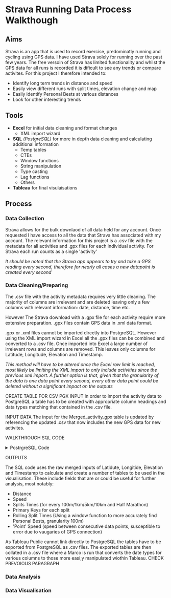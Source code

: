 # Strava Running Data Process Walkthough

## Aims
Strava is an app that is used to record exercise, predominatly running and cycling using GPS data. I have used Strava solely for running over the past few years. The free versoin of Strava has limited functionality and whilst the GPS data for all runs is recorded it is dificult to see any trends or compare activites.
For this project I therefore intended to:
- Identify long term trends in distance and speed
- Easily view different runs with split times, elevation change and map
- Easily identify Personal Bests at various distances
- Look for other interesting trends


## Tools
- **Excel** for initial data cleaning and format changes
   - XML import wizard
- **SQL** *(PostgreSQL)* for more in depth data cleaning and calculating additional information
     - Temp tables
     - CTEs
     - Window functions
     - String manipulation
     - Type casting
     - Lag functions
     - Others
- **Tableau** for final visulaisations

## Process

### Data Collection
Strava allows for the bulk downlaod of all data held for any account. Once requested I have access to all the data that Strava has associated with my account. The relevant information for this project is a .csv file with the metadata for all activities and .gpx files for each individual activity. For Strava each run counts as a single 'activity'

*It should be noted that the Strava app appears to try and take a GPS reading every second, therefore for nearly all cases a new datapoint is created every second*

### Data Cleaning/Preparing
The .csv file with the activity metadata requires very little cleaning. The majority of columns are irrelevant and are deleted leaving only a few columns with relevant information: date, distance, time etc.


However The Strava download with a .gpx file for each activity require more extensive preparation. .gpx files contain GPS data in .xml data format. 

.gpx or .xml files cannot be imported dircetly into PostgreSQL. However using the XML import wizard in Excel all the .gpx files can be combined and converted to a .csv file. Once imported into Excel a large number of irrelevant rows and columns are removed. This leaves only columns for Latitude, Longitude, Elevation and Timestamp.

*This method will have to be altered once the Excel row limit is reached, most likely be limiting the XML import to only include activities since the previous xml import. A further option is that, given that the granularity of the data is one data point every second, every other data point could be deleted without a significant impact on the outputs*


CREATE TABLE FOR CSV PGX INPUT
In order to import the activity data to PostgreSQL a table has to be created with appropriate column headings and data types matching that contained in the .csv file.


INPUT DATA
The input for the Merged_activity_gpx table is updated by referencing the updated .csv that now includes the new GPS data for new activites.

WALKTHROUGH SQL CODE

<Details>

<Summary>PostrgreSQL Code</Summary>

```pgsql
-- Full code to Tableau ready for Strava GPX data

--Creating claculated columns for later use
-----START-----
DROP TABLE IF EXISTS gpxstep;
CREATE TEMP TABLE gpxstep AS
WITH cte_gpx AS
(SELECT 
latitude,
longitude,
elevation,
run_time_stamp,
run_time_stamp::date AS run_date,
(run_time_stamp::timestamp)::time AS run_timestamp,

LAG (latitude,1) 
 OVER (PARTITION BY run_time_stamp::date 
	   ORDER BY run_time_stamp) AS prev_lat, 
LAG (longitude,1) 
 OVER (PARTITION BY run_time_stamp::date 
	   ORDER BY run_time_stamp) AS prev_long,
LAG ((run_time_stamp::timestamp)::time,1) 
 OVER (PARTITION BY run_time_stamp::date 
	   ORDER BY run_time_stamp) AS prev_run_timestamp,
LAG (elevation,1) 
OVER (PARTITION BY run_time_stamp::date 
	  ORDER BY run_time_stamp) AS prev_elevation
FROM "Merged_activity_gpx"
ORDER BY run_time_stamp ASC)

SELECT *,
earth_distance (
	ll_to_earth(latitude, longitude),
	ll_to_earth(prev_lat, prev_long))
	AS d_distance, 
--This calculates d_distance 
run_timestamp - prev_run_timestamp AS d_time,
elevation - prev_elevation AS d_elevation

FROM cte_gpx;



DROP TABLE IF EXISTS gpxstep2;
CREATE TABLE gpxstep2 AS(

WITH gpxstep2 AS
(SELECT *,
(d_time)/NULLIF((d_distance/1000),0) AS "point_speed_min/km", 
 -- NULLIF removes div by zero error
SUM (d_distance) OVER (PARTITION BY run_time_stamp::date
					   ROWS
					   BETWEEN UNBOUNDED PRECEDING AND CURRENT ROW) AS sum_distance,
-- ROWS BETWEEN not RANGE BETWEEN to account for nulls and keep running total per run
SUM (d_time) OVER (PARTITION BY run_time_stamp::date
				  ROWS BETWEEN UNBOUNDED PRECEDING AND CURRENT ROW) AS sum_time,
SUM (d_elevation) OVER (PARTITION BY run_time_stamp::date
						ROWS BETWEEN UNBOUNDED PRECEDING AND CURRENT ROW) AS sum_d_elevation
 FROM gpxstep) 

SELECT *,
(sum_time)/NULLIF((sum_distance/1000),0) AS "cumulative_speed_min/km"
FROM gpxstep2
ORDER BY run_time_stamp asc);
-----END-----


-- USING gpxstep2 this generates split times per 100m for each run, for use in longer split times
-----START-----
DROP TABLE IF EXISTS splits_100m;
CREATE TABLE splits_100m AS(

WITH histo_data AS
(SELECT
run_time_stamp,
run_date,
latitude,
longitude,
elevation,
DENSE_RANK () OVER (ORDER BY (run_date))  AS run_no,
-- gives an id number for each run(date) allowing for each unique split ID to be created
sum_distance,
d_time,
WIDTH_BUCKET (sum_distance::numeric, 
			  0.0,
			  MAX((CEIL(sum_distance / 100))/10 )::numeric,
			  (MAX(CEIL(sum_distance / 100) ))::int) AS splits 
-- MAX((CEIL(sum_distance / 100))/10 ) converts m to km, force rounds up to nearest 100m, result in km

FROM gpxstep2
GROUP BY run_time_stamp, run_date, sum_distance, d_time, latitude, longitude, elevation
ORDER BY run_time_stamp)


SELECT 
*,
run_no + (splits-1)/1000::double precision AS split_dist,
--split_dist returns: run_number.run_distance_in_100m_intervals the unique split ID
SUM (d_time) OVER (PARTITION BY (run_no + (splits-1)/1000::double precision)) AS split_time

FROM histo_data
ORDER BY run_time_stamp);


DROP TABLE IF EXISTS splits_100m_final;
CREATE TABLE splits_100m_final AS(

WITH splits_100m_final AS(
SELECT 
DISTINCT -- This keeps only one record per split, the remaining are not required
split_dist::decimal (10,3),--Type cast to force 3 decimal places to ease future calcs
split_time,
run_date,
MAX(split_dist) OVER (PARTITION BY run_date) AS incomplete_split 
--This creates a reference in the same format as the unique split ID in order to 
--remove the final incomplete split of a run

FROM splits_100m
ORDER BY split_dist)

SELECT * 
FROM
splits_100m_final
ORDER BY split_dist);

DELETE FROM splits_100m_final
WHERE split_dist = incomplete_split;
--This removes the incomplete splits

ALTER TABLE splits_100m_final
DROP COLUMN incomplete_split;
--This removes the unecessary column

DROP TABLE IF EXISTS splits_100m;
-- Removes intermediate table
-----END-----

-- USING gpxstep2 this generates split times per 1000m for each run, for use only for individual runs
-----START-----
DROP TABLE IF EXISTS splits_1000m;
CREATE TABLE splits_1000m AS(

WITH histo_data AS
(SELECT
run_time_stamp,
run_date,
DENSE_RANK () OVER (ORDER BY (run_date))  AS run_no,
-- gives an id number for each run(date) allowing for each unique split ID to be created
sum_distance,
d_elevation,
d_time,
latitude,
longitude,
elevation,
run_timestamp,
WIDTH_BUCKET (sum_distance::numeric, 
			  0.0,
			  MAX((CEIL(sum_distance / 1000))/10 )::numeric,
			  (MAX(CEIL(sum_distance / 1000) ))::int) AS splits 
-- MAX((CEIL(sum_distance / 1000))/10 ) converts m to km, force rounds up to nearest 1000m, result in km

FROM gpxstep2
GROUP BY run_time_stamp, run_date, sum_distance, d_time, d_elevation, latitude, longitude, elevation, run_timestamp
ORDER BY run_time_stamp)


SELECT 
*,
run_no + (splits-1)/100::double precision AS split_dist,
--split_dist returns: run_number.run_distance_in_1000m_intervals the unique split ID
SUM (d_time) OVER (PARTITION BY (run_no + (splits-1)/100::double precision)) AS split_time

FROM histo_data
ORDER BY run_time_stamp);


-- This maps the lat long datapoints to the split no.
DROP TABLE IF EXISTS latlongsplit_final;
CREATE TABLE latlongsplit_final AS(

WITH latlongsplit_final AS(
SELECT 
split_dist,
split_time,
run_date,
latitude,
longitude,
elevation,
run_timestamp,
SUM(d_elevation) OVER (PARTITION BY split_dist) AS sum_d_elevation,
MAX(split_dist) OVER (PARTITION BY run_date) AS incomplete_split 
--This creates a reference in the same format as the unique split ID in order to 
--remove the final incomplete split of a run

FROM splits_1000m
ORDER BY split_dist)

SELECT * 
FROM
latlongsplit_final
ORDER BY split_dist);

DELETE FROM latlongsplit_final
WHERE split_dist = incomplete_split;
--This removes the incomplete splits

ALTER TABLE latlongsplit_final
DROP COLUMN incomplete_split;
--This removes the unecessary column

-- END OF LAT LONG SPLIT CREATION


DROP TABLE IF EXISTS splits_1000m_final;
CREATE TABLE splits_1000m_final AS(

WITH splits_1000m_final AS(
SELECT 
DISTINCT -- This keeps only one record per split, the remaining are not required
split_dist,
split_time,
run_date,
SUM(d_elevation) OVER (PARTITION BY split_dist) AS sum_d_elevation,
MAX(split_dist) OVER (PARTITION BY run_date) AS incomplete_split 
--This creates a reference in the same format as the unique split ID in order to 
--remove the final incomplete split of a run

FROM splits_1000m
ORDER BY split_dist)

SELECT * 
FROM
splits_1000m_final
ORDER BY split_dist);

DELETE FROM splits_1000m_final
WHERE split_dist = incomplete_split;
--This removes the incomplete splits

ALTER TABLE splits_1000m_final
DROP COLUMN incomplete_split;
--This removes the unecessary column

DROP TABLE IF EXISTS splits_1000m;
-- Removes intermediate table
-----END-----

-- Creates rolling split times
-----START-----
--Fastest 100m

-- Due to inacuracies in the gps readings and small distance, results not to be trusted
SELECT
split_dist,
split_time,
run_date
FROM splits_100m_final
ORDER BY split_time ASC;

--Rolling Fastest Splits
DROP TABLE IF EXISTS rolling_splits_final;
CREATE TABLE rolling_splits_final AS(	
SELECT
SUM(split_time) OVER(PARTITION BY run_date 
					 ORDER BY split_dist 
					 ROWS BETWEEN 9 PRECEDING AND CURRENT ROW ) AS prev_km_split,
-- Adds together previous 10 100m splits
SUM(split_time) OVER(PARTITION BY run_date 
					 ORDER BY split_dist 
					 ROWS BETWEEN 49 PRECEDING AND CURRENT ROW ) AS prev_5km_split,
-- Adds together previous 50 100m splits
SUM(split_time) OVER(PARTITION BY run_date 
					 ORDER BY split_dist 
					 ROWS BETWEEN 99 PRECEDING AND CURRENT ROW ) AS prev_10km_split,
-- Adds together previous 100 100m splits
SUM(split_time) OVER(PARTITION BY run_date 
					 ORDER BY split_dist 
					 ROWS BETWEEN 210 PRECEDING AND CURRENT ROW ) AS prev_half_marathon_split,
-- Adds together previous 211 100m splits
	
	
	
split_dist,
split_time,
run_date
FROM splits_100m_final
ORDER BY split_dist asc);

UPDATE rolling_splits_final
SET prev_km_split = null
WHERE(RIGHT (split_dist::text ,3))::int<010;
-- This removes sections of run before the first km is completed

UPDATE rolling_splits_final
SET prev_5km_split = null
WHERE(RIGHT (split_dist::text ,3))::int<050;
-- This removes sections of run before the first 5km is completed

UPDATE rolling_splits_final
SET prev_10km_split = null
WHERE(RIGHT (split_dist::text ,3))::int<100;
-- This removes sections of run before the first 10km is completed

UPDATE rolling_splits_final
SET prev_half_marathon_split = null
WHERE(RIGHT (split_dist::text ,3))::int<210;
-- This removes sections of run before the first half marathon is completed

DELETE FROM rolling_splits_final
WHERE split_time IS null;
-- Removes rows where split times incorrectly calculated due to nulls

SELECT *
FROM rolling_splits_final
ORDER BY split_dist ASC

-----END-----

```
</Details>

OUTPUTS

The SQL code uses the raw merged inputs of Latidute, Longitide, Elevation and Timestamp to calculate and create a number of tables to be used in the visualisation. These include fields that are or could be useful for further analysis, most notably:
- Distance
- Speed
- Splits Times (for every 100m/1km/5km/10km and Half Marathon)
- Primary Keys for each split
- Rolling Split Times (Using a window function to more accurately find Personal Bests, granularity 100m)
- 'Point' Speed (speed between consecutive data points, susceptible to error due to vaugaries of GPS connection)

As Tableau Public cannot link directly to PostgreSQL the tables have to be exported from PostgreSQL as .csv files. The exported tables are then collated in a .csv file where a Marco is run that converts the date types for various columns to those more easi;y manipulated wiothin Tableau.
CHECK PREVOIOUS PARAGRAPH

### Data Analysis










### Data Visualisation








